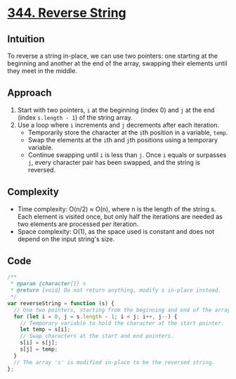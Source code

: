 # [344. Reverse String](https://leetcode.com/problems/reverse-string/description/)

## Intuition

To reverse a string in-place, we can use two pointers: one starting at the beginning and another at the end of the array, swapping their elements until they meet in the middle.

## Approach

1. Start with two pointers, `i` at the beginning (index 0) and `j` at the end (index `s.length - 1`) of the string array.
2. Use a loop where `i` increments and `j` decrements after each iteration.
   - Temporarily store the character at the `i`th position in a variable, `temp`.
   - Swap the elements at the `i`th and `j`th positions using a temporary variable.
   - Continue swapping until `i` is less than `j`. Once `i` equals or surpasses `j`, every character pair has been swapped, and the string is reversed.

## Complexity

- Time complexity: O(n/2) ≈ O(n), where n is the length of the string s. Each element is visited once, but only half the iterations are needed as two elements are processed per iteration.
- Space complexity: O(1), as the space used is constant and does not depend on the input string's size.

## Code

```javascript
/**
 * @param {character[]} s
 * @return {void} Do not return anything, modify s in-place instead.
 */
var reverseString = function (s) {
  // Use two pointers, starting from the beginning and end of the array.
  for (let i = 0, j = s.length - 1; i < j; i++, j--) {
    // Temporary variable to hold the character at the start pointer.
    let temp = s[i];
    // Swap characters at the start and end pointers.
    s[i] = s[j];
    s[j] = temp;
  }
  // The array 's' is modified in-place to be the reversed string.
};
```
